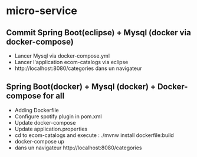 # micro-service

## Commit Spring Boot(eclipse) + Mysql (docker via docker-compose)
- Lancer Mysql via docker-compose.yml
- Lancer l'application ecom-catalogs via eclipse
- http://localhost:8080/categories dans un navigateur

## Spring Boot(docker) + Mysql (docker) + Docker-compose for all
 - Adding Dockerfile
 - Configure spotify plugin in pom.xml
 - Update docker-compose
 - Update application.properties
 - cd to ecom-catalogs and execute : ./mvnw install dockerfile:build
 - docker-compose up
 - dans un navigateur http://localhost:8080/categories
 
 
